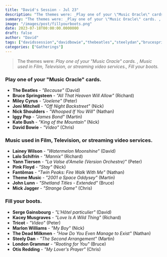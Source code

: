 ```yaml
---
title: "David's Session - Jul 23"
description: "The themes were: _Play one of your \"Music Oracle\" cards. , Music used in Film, Television, or streaming video services., Fill your boots._"
summary: "The themes were: _Play one of your \"Music Oracle\" cards. , Music used in Film, Television, or streaming video services., Fill your boots._"
image: "/images/post/fillyourboots.png"
date: 2023-07-18T00:00:00.0000000
draft: false
author: "David"
tags: ["davidssession","davidbowie","thebeatles","steelydan","brucespringsteen","pinkfloyd","jonimitchell","marlonwilliams","sergegainsbourg","otisredding","iggypop","katebush","londongrammar","kaceymusgraves","fantomas","laineywilson","tricot","johnlunn","mileycyrus","thememusic","mickjagger","yanntiersen","laloschifrin","nickshoulders","thedeadmilkmen"]
categories: ["Gatherings"]
---
```

> The themes were: _Play one of your "Music Oracle" cards. , Music used in Film, Television, or streaming video services., Fill your boots._
### Play one of your "Music Oracle" cards. 
- **The Beatles** - _"Because"_ (David)
- **Bruce Springsteen** - _"All That Heaven Will Allow"_ (Richard)
- **Miley Cyrus** - _"Joelene"_ (Peter)
- **Joni Mitchell** - _"Off Night Backstreet"_ (Nick)
- **Nick Shoulders** - _"Whooped If You Will"_ (Nathan)
- **Iggy Pop** - _"James Bond"_ (Martin)
- **Kate Bush** - _"King of the Mountain"_ (Nick)
- **David Bowie** - _"Video"_ (Chris)
### Music used in Film, Television, or streaming video services.
- **Lainey Wilson** - _"Watermelon Moonshine"_ (David)
- **Lalo Schifrin** - _"Mannix"_ (Richard)
- **Yann Tiersen** - _"La Valse d'Amelie (Version Orchestre)"_ (Peter)
- **Pink Floyd** - _"Stay"_ (Nick)
- **Fantômas** - _"Twin Peaks: Fire Walk With Me"_ (Nathan)
- **Theme Music** - _"2001  a Space Oddysey"_ (Martin)
- **John Lunn** - _"Shetland Titles - Extended"_ (Bruce)
- **Mick Jagger** - _"Strange Game"_ (Chris)
### Fill your boots.
- **Serge Gainsbourg** - _"L'Hôtel particulier"_ (David)
- **Kacey Musgraves** - _"Love Is A Wild Thing"_ (Richard)
- **Tricot** - _"Video"_ (Peter)
- **Marlon Williams** - _"My Boy"_ (Nick)
- **The Dead Milkmen** - _"How Do You Even Manage to Exist"_ (Nathan)
- **Steely Dan** - _"The Second Arrangement"_ (Martin)
- **London Grammar** - _"Rooting for You"_ (Bruce)
- **Otis Redding** - _"My Lover's Prayer"_ (Chris)

